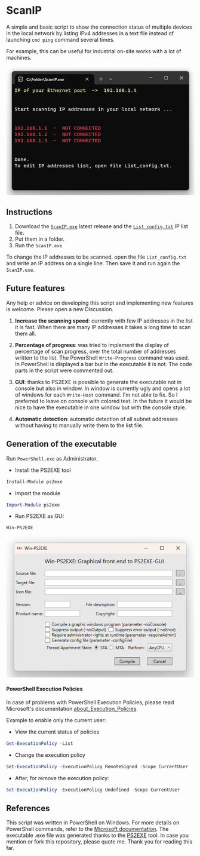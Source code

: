 # ScanIP

A simple and basic script to show the connection status of multiple devices in the local network by listing IPv4 addresses in a text file instead of launching `cmd ping` command several times.

For example, this can be useful for industrial on-site works with a lot of machines.

<p align="center">
  <img src="https://raw.githubusercontent.com/0ern/ScanIP/main/Screen.png"/>
</p>

[//]: --------------------------------------------------------------------------------------------------------------------------------------------------------------------------------------------------------------------------------

## Instructions

1. Download the [`ScanIP.exe`](https://github.com/0ern/ScanIP/releases/) latest release and the [`List_config.txt`](https://github.com/0ern/ScanIP/blob/main/List_config.txt) IP list file.
2. Put them in a folder.
3. Run the `ScanIP.exe`

To change the IP addresses to be scanned, open the file `List_config.txt` and write an IP address on a single line. Then save it and run again the `ScanIP.exe`.

[//]: --------------------------------------------------------------------------------------------------------------------------------------------------------------------------------------------------------------------------------

## Future features

Any help or advice on developing this script and implementing new features is welcome. Please open a new Discussion.

1. **Increase the scanning speed**: currently with few IP addresses in the list it is fast. When there are many IP addresses it takes a long time to scan them all.

2. **Percentage of progress**: was tried to implement the display of percentage of scan progress, over the total number of addresses written to the list. The PowerShell `Write-Progress` command was used. In PowerShell is displayed a bar but in the executable it is not.
The code parts in the script were commented out.

3. **GUI**: thanks to PS2EXE is possible to generate the executable not in console but also in window. In window is currently ugly and opens a lot of windows for each `Write-Host` command. I'm not able to fix. So I preferred to leave on console with colored text. In the future it would be nice to have the executable in one window but with the console style.

4. **Automatic detection**: automatic detection of all subnet addresses without having to manually write them to the list file.

[//]: --------------------------------------------------------------------------------------------------------------------------------------------------------------------------------------------------------------------------------

## Generation of the executable

Run `PowerShell.exe` as Administrator.

- Install the PS2EXE tool
```powershell
Install-Module ps2exe
```

- Import the module
```powershell
Import-Module ps2exe
```

- Run PS2EXE as GUI
```powershell
Win-PS2EXE
```
<p align="center">
  <img src="https://raw.githubusercontent.com/0ern/ScanIP/main/PS2EXE_Screen.png"/>
</p>

[//]: --------------------------------------------------------------------------------------------------------------------------------------------------------------------------------------------------------------------------------

#### PowerShell Execution Policies

In case of problems with PowerShell Execution Policies, please read Microsoft's documentation [about_Execution_Policies](https://learn.microsoft.com/en-gb/powershell/module/microsoft.powershell.core/about/about_execution_policies).

Example to enable only the current user:

- View the current status of policies
```powershell
Get-ExecutionPolicy -List
```
- Change the execution policy
```powershell
Set-ExecutionPolicy -ExecutionPolicy RemoteSigned -Scope CurrentUser
```

- After, for remove the execution policy:
```powershell
Set-ExecutionPolicy -ExecutionPolicy Undefined -Scope CurrentUser
```

[//]: --------------------------------------------------------------------------------------------------------------------------------------------------------------------------------------------------------------------------------

## References

This script was written in PowerShell on Windows. For more details on PowerShell commands, refer to the [Microsoft documentation](https://learn.microsoft.com/en-us/powershell/module/microsoft.powershell.utility). 
The executable .exe file was generated thanks to the [PS2EXE](https://github.com/MScholtes/PS2EXE) tool.
In case you mention or fork this repository, please quote me.
Thank you for reading this far.
